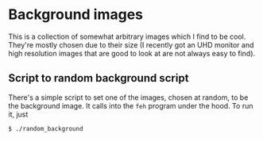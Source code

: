 # Background images

This is a collection of somewhat arbitrary images which I find to be cool. They're mostly chosen due to their size (I recently got an UHD monitor and high resolution images that are good to look at are not always easy to find).

## Script to random background script

There's a simple script to set one of the images, chosen at random, to be the background image. It calls into the `feh` program under the hood. To run it, just

```bash
$ ./random_background
```